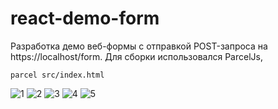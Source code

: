 # react-demo-form

Разработка демо веб-формы с отправкой POST-запроса на  https://localhost/form.
Для сборки использовался ParcelJs,

```
parcel src/index.html
```
![1](https://user-images.githubusercontent.com/14128175/117163600-9f7fc900-ade5-11eb-85a4-bdd6e5d1df22.png)
![2](https://user-images.githubusercontent.com/14128175/117163614-a3135000-ade5-11eb-8a73-c9584b66a591.png)
![3](https://user-images.githubusercontent.com/14128175/117163625-a575aa00-ade5-11eb-8079-967b58a54ae9.png)
![4](https://user-images.githubusercontent.com/14128175/117163628-a73f6d80-ade5-11eb-9878-9c543b9e93b9.png)
![5](https://user-images.githubusercontent.com/14128175/117163642-ab6b8b00-ade5-11eb-9406-496e206a6118.png)
